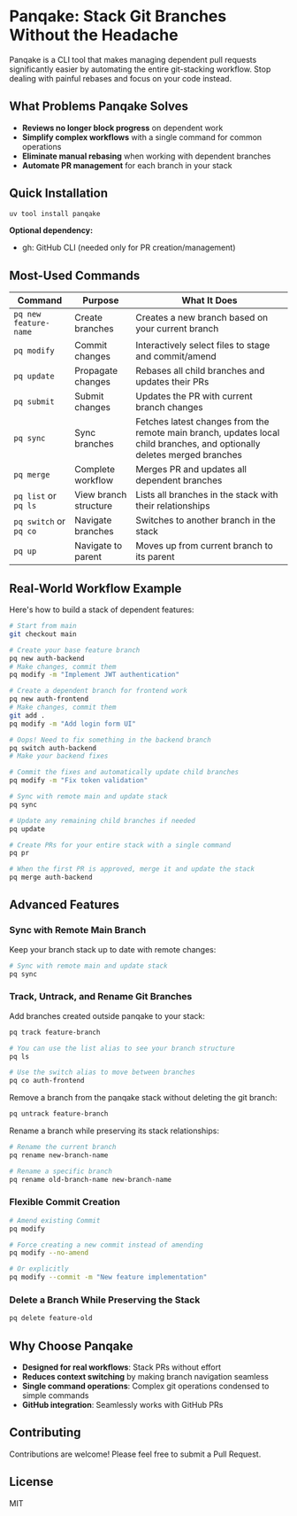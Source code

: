 # Panqake: Stack Git Branches Without the Headache

Panqake is a CLI tool that makes managing dependent pull requests significantly easier by automating the entire git-stacking workflow. Stop dealing with painful rebases and focus on your code instead.

## What Problems Panqake Solves

- **Reviews no longer block progress** on dependent work
- **Simplify complex workflows** with a single command for common operations
- **Eliminate manual rebasing** when working with dependent branches
- **Automate PR management** for each branch in your stack

## Quick Installation

```bash
uv tool install panqake
```

**Optional dependency:**
- gh: GitHub CLI (needed only for PR creation/management)

## Most-Used Commands

| Command | Purpose | What It Does |
|---------|---------|-------------|
| `pq new feature-name` | Create branches | Creates a new branch based on your current branch |
| `pq modify` | Commit changes | Interactively select files to stage and commit/amend |
| `pq update` | Propagate changes | Rebases all child branches and updates their PRs |
| `pq submit` | Submit changes | Updates the PR with current branch changes |
| `pq sync` | Sync branches | Fetches latest changes from the remote main branch, updates local child branches, and optionally deletes merged branches |
| `pq merge` | Complete workflow | Merges PR and updates all dependent branches |
| `pq list` or `pq ls` | View branch structure | Lists all branches in the stack with their relationships |
| `pq switch` or `pq co` | Navigate branches | Switches to another branch in the stack |
| `pq up` | Navigate to parent | Moves up from current branch to its parent |

## Real-World Workflow Example

Here's how to build a stack of dependent features:

```bash
# Start from main
git checkout main

# Create your base feature branch
pq new auth-backend
# Make changes, commit them
pq modify -m "Implement JWT authentication"

# Create a dependent branch for frontend work
pq new auth-frontend
# Make changes, commit them
git add .
pq modify -m "Add login form UI"

# Oops! Need to fix something in the backend branch
pq switch auth-backend
# Make your backend fixes

# Commit the fixes and automatically update child branches
pq modify -m "Fix token validation"

# Sync with remote main and update stack
pq sync

# Update any remaining child branches if needed
pq update

# Create PRs for your entire stack with a single command
pq pr

# When the first PR is approved, merge it and update the stack
pq merge auth-backend
```

## Advanced Features

### Sync with Remote Main Branch

Keep your branch stack up to date with remote changes:

```bash
# Sync with remote main and update stack
pq sync
```

### Track, Untrack, and Rename Git Branches

Add branches created outside panqake to your stack:

```bash
pq track feature-branch

# You can use the list alias to see your branch structure
pq ls

# Use the switch alias to move between branches
pq co auth-frontend
```

Remove a branch from the panqake stack without deleting the git branch:

```bash
pq untrack feature-branch
```

Rename a branch while preserving its stack relationships:

```bash
# Rename the current branch
pq rename new-branch-name

# Rename a specific branch
pq rename old-branch-name new-branch-name
```

### Flexible Commit Creation

```bash
# Amend existing Commit
pq modify

# Force creating a new commit instead of amending
pq modify --no-amend

# Or explicitly
pq modify --commit -m "New feature implementation"
```

### Delete a Branch While Preserving the Stack

```bash
pq delete feature-old
```

## Why Choose Panqake

- **Designed for real workflows**: Stack PRs without effort
- **Reduces context switching** by making branch navigation seamless
- **Single command operations**: Complex git operations condensed to simple commands
- **GitHub integration**: Seamlessly works with GitHub PRs

## Contributing

Contributions are welcome! Please feel free to submit a Pull Request.

## License

MIT
